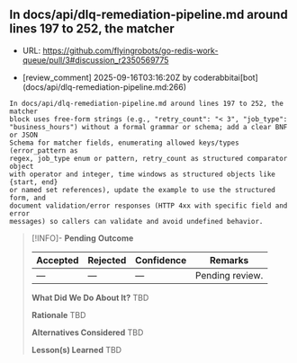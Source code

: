 ## In docs/api/dlq-remediation-pipeline.md around lines 197 to 252, the matcher

- URL: https://github.com/flyingrobots/go-redis-work-queue/pull/3#discussion_r2350569775

- [review_comment] 2025-09-16T03:16:20Z by coderabbitai[bot] (docs/api/dlq-remediation-pipeline.md:266)

```text
In docs/api/dlq-remediation-pipeline.md around lines 197 to 252, the matcher
block uses free-form strings (e.g., "retry_count": "< 3", "job_type":
"business_hours") without a formal grammar or schema; add a clear BNF or JSON
Schema for matcher fields, enumerating allowed keys/types (error_pattern as
regex, job_type enum or pattern, retry_count as structured comparator object
with operator and integer, time windows as structured objects like {start, end}
or named set references), update the example to use the structured form, and
document validation/error responses (HTTP 4xx with specific field and error
messages) so callers can validate and avoid undefined behavior.
```

> [!INFO]- **Pending**
> **Outcome**
> 
> | Accepted | Rejected | Confidence | Remarks |
> |----------|----------|------------|---------|
> | — | — | — | Pending review. |
>
> **What Did We Do About It?**
> TBD
>
> **Rationale**
> TBD
>
> **Alternatives Considered**
> TBD
>
> **Lesson(s) Learned**
> TBD
